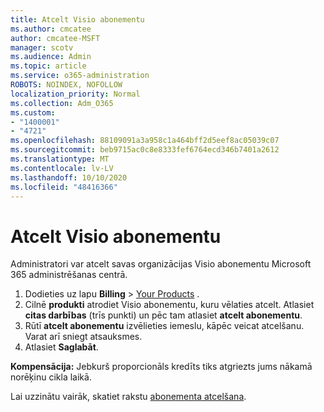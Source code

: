 ```yaml
---
title: Atcelt Visio abonementu
ms.author: cmcatee
author: cmcatee-MSFT
manager: scotv
ms.audience: Admin
ms.topic: article
ms.service: o365-administration
ROBOTS: NOINDEX, NOFOLLOW
localization_priority: Normal
ms.collection: Adm_O365
ms.custom:
- "1400001"
- "4721"
ms.openlocfilehash: 88109091a3a958c1a464bff2d5eef8ac05039c07
ms.sourcegitcommit: beb9715ac0c8e8333fef6764ecd346b7401a2612
ms.translationtype: MT
ms.contentlocale: lv-LV
ms.lasthandoff: 10/10/2020
ms.locfileid: "48416366"
---
```

# <a name="cancel-visio-subscription"></a>Atcelt Visio abonementu

Administratori var atcelt savas organizācijas Visio abonementu Microsoft 365 administrēšanas centrā.

1. Dodieties uz lapu **Billing** \> [Your Products](https://go.microsoft.com/fwlink/p/?linkid=842054) .
2. Cilnē **produkti** atrodiet Visio abonementu, kuru vēlaties atcelt. Atlasiet **citas darbības** (trīs punkti) un pēc tam atlasiet **atcelt abonementu**.
3. Rūtī **atcelt abonementu** izvēlieties iemeslu, kāpēc veicat atcelšanu. Varat arī sniegt atsauksmes.
4. Atlasiet **Saglabāt**.

**Kompensācija:** Jebkurš proporcionāls kredīts tiks atgriezts jums nākamā norēķinu cikla laikā.

Lai uzzinātu vairāk, skatiet rakstu [abonementa atcelšana](https://docs.microsoft.com/microsoft-365/commerce/subscriptions/cancel-your-subscription).